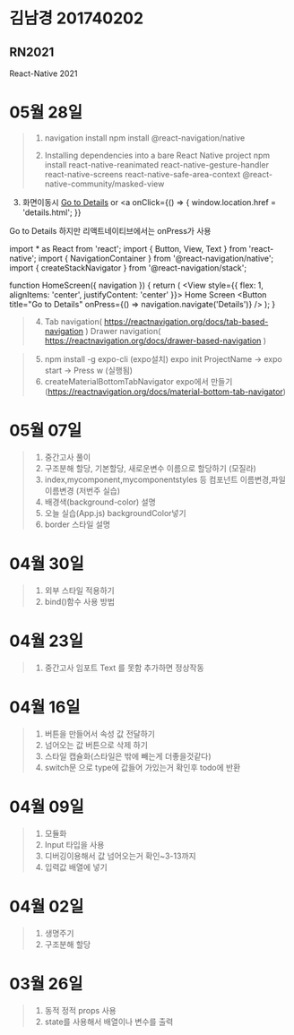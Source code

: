 # 김남경 201740202 
## RN2021

React-Native 2021

# 05월 28일

>1. navigation  install
>npm install @react-navigation/native
>
>2. Installing dependencies into a bare React Native project
>npm install react-native-reanimated react-native-gesture-handler react-native-screens react-native-safe-area-context @react-native-community/masked-view

3. 화면이동시
 <a href="details.html">Go to Details</a>
 or 
 <a
  onClick={() => {
    window.location.href = 'details.html';
  }}
>
  Go to Details
</a>
하지만 리액트네이티브에서는  onPress가 사용

import * as React from 'react';
import { Button, View, Text } from 'react-native';
import { NavigationContainer } from '@react-navigation/native';
import { createStackNavigator } from '@react-navigation/stack';

function HomeScreen({ navigation }) {
  return (
    <View style={{ flex: 1, alignItems: 'center', justifyContent: 'center' }}>
      <Text>Home Screen</Text>
      <Button
        title="Go to Details"
        onPress={() => navigation.navigate('Details')}
      />
    </View>
  );
}
 
>4. Tab navigation( https://reactnavigation.org/docs/tab-based-navigation )
    Drawer navigation( https://reactnavigation.org/docs/drawer-based-navigation )
 
>5. npm install -g expo-cli (expo설치)
    expo init ProjectName -> expo start -> Press w (실행됨)
>6. createMaterialBottomTabNavigator expo에서 만들기 (https://reactnavigation.org/docs/material-bottom-tab-navigator)

# 05월 07일
>1. 중간고사 풀이
>2. 구조분해 할당, 기본할당, 새로운변수 이름으로 할당하기 (모질라)
>3.  index,mycomponent,mycomponentstyles 등 컴포넌트 이름변경,파일이름변경 (저번주 실습)
>4. 배경색(background-color) 설명
>5. 오늘 실습(App.js) backgroundColor넣기
>6. border 스타일 설명


# 04월 30일
>1. 외부 스타일 적용하기
>2. bind()함수 사용 방법 

# 04월 23일
>1. 중간고사 임포트 Text 를 못함 추가하면 정상작동 

# 04월 16일
>1. 버튼을 만들어서 속성 값 전달하기 
>2. 넘어오는 값 버튼으로 삭제 하기 
>3. 스타일 캡슐화(스타일은 밖에 빼는게 더좋을것같다)
>4. switch문 으로 type에 값들어 가있는거 확인후 todo에 반환
 
# 04월 09일
>1. 모듈화 
>2. Input 타입을 사용
>3. 디버깅이용해서 값 넘어오는거 확인~3-13까지
>4. 입력값 배열에 넣기

# 04월 02일
>1. 생명주기
>2. 구조분해 할당

# 03월 26일
>1. 동적 정적 props 사용 
>2. state를 사용해서 배열이나 변수를  출력





